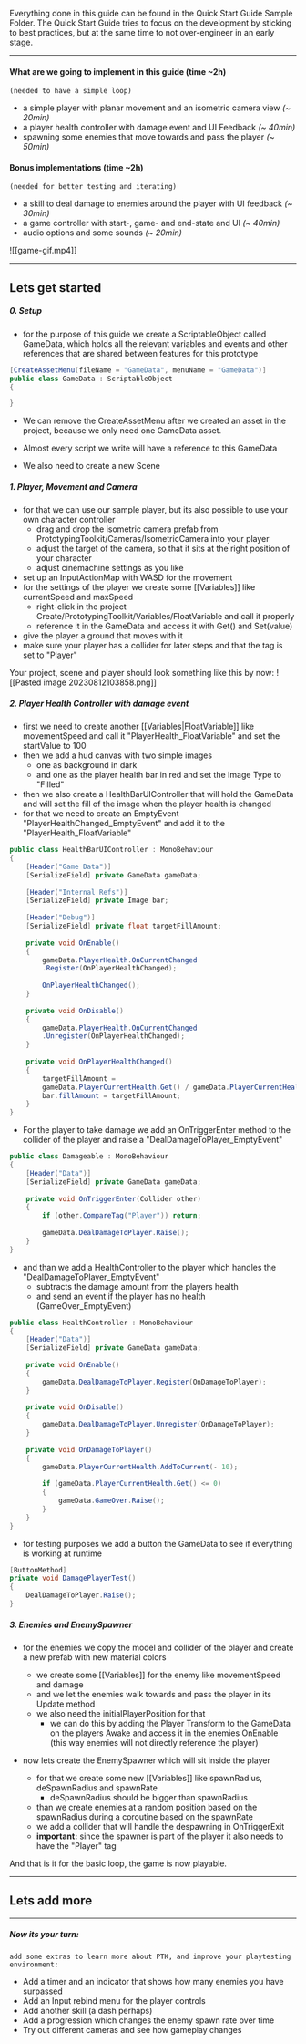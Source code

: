 
Everything done in this guide can be found in the Quick Start Guide Sample Folder.
The Quick Start Guide tries to focus on the development by sticking to best practices, but at the same time to not over-engineer in an early stage.

---
#### What are we going to implement in this guide (time ~2h)
	(needed to have a simple loop)
-  a simple player with planar movement and an isometric camera view *(~ 20min)*
-  a player health controller with damage event and UI Feedback *(~ 40min)*
-  spawning some enemies that move towards and pass the player *(~ 50min)*
#### Bonus implementations (time ~2h)
	(needed for better testing and iterating)
-  a skill to deal damage to enemies around the player with UI feedback *(~ 30min)*
-  a game controller with start-, game- and end-state and UI *(~ 40min)*
-  audio options and some sounds *(~ 20min)*

![[game-gif.mp4]]

---
## Lets get started

##### 0. Setup

- for the purpose of this guide we create a ScriptableObject called GameData, which holds all the relevant variables and events and other references that are shared between features for this prototype
```csharp
[CreateAssetMenu(fileName = "GameData", menuName = "GameData")]
public class GameData : ScriptableObject  
{

}
```
- We can remove the CreateAssetMenu after we created an asset in the project, because we only need one GameData asset.
- Almost every script we write will have a reference to this GameData

-  We also need to create a new Scene

##### 1. Player, Movement and Camera

-  for that we can use our sample player, but its also possible to use your own character controller
	-  drag and drop the isometric camera prefab from PrototypingToolkit/Cameras/IsometricCamera into your player
	-  adjust the target of the camera, so that it sits at the right position of your character
	-  adjust cinemachine settings as you like
-  set up an InputActionMap with WASD for the movement
-  for the settings of the player we create some [[Variables]] like currentSpeed and maxSpeed
	-  right-click in the project Create/PrototypingToolkit/Variables/FloatVariable and call it properly
	-  reference it in the GameData and access it with Get() and Set(value)
-  give the player a ground that moves with it
-  make sure your player has a collider for later steps and that the tag is set to "Player"

Your project, scene and player should look something like this by now:
![[Pasted image 20230812103858.png]]

##### 2. Player Health Controller with damage event

- first we need to create another [[Variables|FloatVariable]] like movementSpeed and call it "PlayerHealth_FloatVariable" and set the startValue to 100
- then we add a hud canvas with two simple images
	- one as background in dark
	- and one as the player health bar in red and set the Image Type to "Filled"
- then we also create a HealthBarUIController that will hold the GameData and will set the fill of the image when the player health is changed
- for that we need to create an EmptyEvent "PlayerHealthChanged_EmptyEvent" and add it to the "PlayerHealth_FloatVariable"
```csharp
public class HealthBarUIController : MonoBehaviour  
{  
    [Header("Game Data")]  
    [SerializeField] private GameData gameData;  
      
    [Header("Internal Refs")]  
    [SerializeField] private Image bar;  
      
    [Header("Debug")]  
    [SerializeField] private float targetFillAmount;  
  
    private void OnEnable()  
    {  
	    gameData.PlayerHealth.OnCurrentChanged
	    .Register(OnPlayerHealthChanged);  
          
        OnPlayerHealthChanged();  
    }  
  
    private void OnDisable()  
    {  
	    gameData.PlayerHealth.OnCurrentChanged
	    .Unregister(OnPlayerHealthChanged); 
    }  
  
    private void OnPlayerHealthChanged()  
    {  
        targetFillAmount =
        gameData.PlayerCurrentHealth.Get() / gameData.PlayerCurrentHealth.StartValue;  
        bar.fillAmount = targetFillAmount;  
    }  
}
```

- For the player to take damage we add an OnTriggerEnter method to the collider of the player and raise a "DealDamageToPlayer_EmptyEvent"
```csharp
public class Damageable : MonoBehaviour  
{  
    [Header("Data")]  
    [SerializeField] private GameData gameData;  
  
    private void OnTriggerEnter(Collider other)  
    {  
        if (other.CompareTag("Player")) return;  
          
        gameData.DealDamageToPlayer.Raise();  
    }  
}
```

- and than we add a HealthController to the player which handles the "DealDamageToPlayer_EmptyEvent"
	-  subtracts the damage amount from the players health
	-  and send an event if the player has no health (GameOver_EmptyEvent)
```csharp
public class HealthController : MonoBehaviour  
{  
    [Header("Data")]  
    [SerializeField] private GameData gameData;  
  
    private void OnEnable()  
    {  
        gameData.DealDamageToPlayer.Register(OnDamageToPlayer);  
    }  
  
    private void OnDisable()  
    {  
        gameData.DealDamageToPlayer.Unregister(OnDamageToPlayer);  
    }  
  
    private void OnDamageToPlayer()  
    {  
        gameData.PlayerCurrentHealth.AddToCurrent(- 10); 
  
        if (gameData.PlayerCurrentHealth.Get() <= 0)  
        {  
            gameData.GameOver.Raise();  
        }  
    }  
}
```

- for testing purposes we add a button the GameData to see if everything is working at runtime
```csharp
[ButtonMethod]  
private void DamagePlayerTest()  
{  
    DealDamageToPlayer.Raise();  
}
```

##### 3. Enemies and EnemySpawner

- for the enemies we copy the model and collider of the player and create a new prefab with new material colors
	- we create some [[Variables]] for the enemy like movementSpeed and damage
	- and we let the enemies walk towards and pass the player in its Update method
	- we also need the initialPlayerPosition for that 
		- we can do this by adding the Player Transform to the GameData on the players Awake and access it in the enemies OnEnable
		  (this way enemies will not directly reference the player)

- now lets create the EnemySpawner which will sit inside the player
	- for that we create some new [[Variables]] like spawnRadius, deSpawnRadius and spawnRate
		-  deSpawnRadius should be bigger than spawnRadius
	- than we create enemies at a random position based on the spawnRadius during a coroutine based on the spawnRate
	- we add a collider that will handle the despawning in OnTriggerExit
	- **important:** since the spawner is part of the player it also needs to have the "Player" tag

And that is it for the basic loop, the game is now playable.

---
## Lets add more



---
##### Now its your turn:
	add some extras to learn more about PTK, and improve your playtesting environment:
-  Add a timer and an indicator that shows how many enemies you have surpassed
-  Add an Input rebind menu for the player controls
-  Add another skill (a dash perhaps)
-  Add a progression which changes the enemy spawn rate over time
-  Try out different cameras and see how gameplay changes